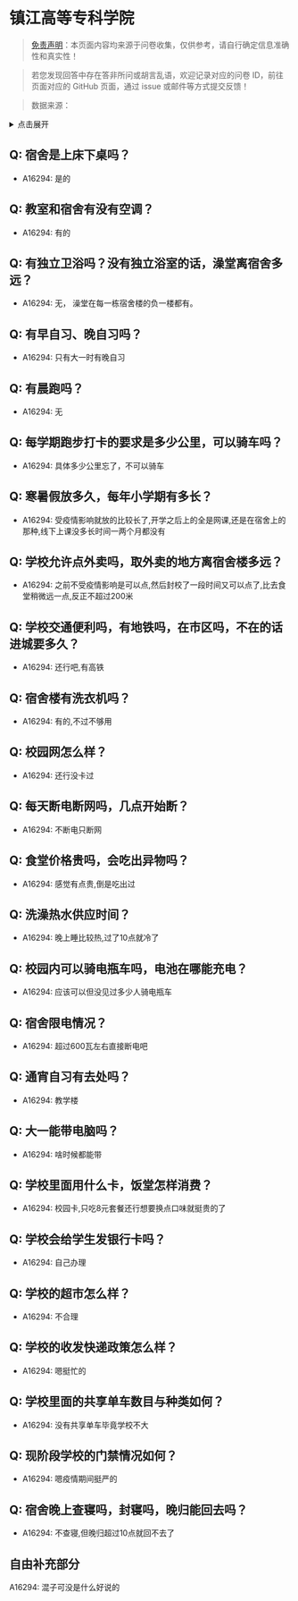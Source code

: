 # 镇江高等专科学院

> [免责声明](https://colleges.chat/#_3)：本页面内容均来源于问卷收集，仅供参考，请自行确定信息准确性和真实性！

> 若您发现回答中存在答非所问或胡言乱语，欢迎记录对应的问卷 ID，前往页面对应的 GitHub 页面，通过 issue 或邮件等方式提交反馈！

> 数据来源：

<details><summary>点击展开</summary>
<ul>
<li>A16294: 匿名 (2022 年 10 月)</li>
</ul>
</details>

## Q: 宿舍是上床下桌吗？

- A16294: 是的

## Q: 教室和宿舍有没有空调？

- A16294: 有的

## Q: 有独立卫浴吗？没有独立浴室的话，澡堂离宿舍多远？

- A16294: 无， 澡堂在每一栋宿舍楼的负一楼都有。

## Q: 有早自习、晚自习吗？

- A16294: 只有大一时有晚自习

## Q: 有晨跑吗？

- A16294: 无

## Q: 每学期跑步打卡的要求是多少公里，可以骑车吗？

- A16294: 具体多少公里忘了，不可以骑车

## Q: 寒暑假放多久，每年小学期有多长？

- A16294: 受疫情影响就放的比较长了,开学之后上的全是网课,还是在宿舍上的那种,线下上课没多长时间一两个月都没有

## Q: 学校允许点外卖吗，取外卖的地方离宿舍楼多远？

- A16294: 之前不受疫情影响是可以点,然后封校了一段时间又可以点了,比去食堂稍微远一点,反正不超过200米

## Q: 学校交通便利吗，有地铁吗，在市区吗，不在的话进城要多久？

- A16294: 还行吧,有高铁

## Q: 宿舍楼有洗衣机吗？

- A16294: 有的,不过不够用

## Q: 校园网怎么样？

- A16294: 还行没卡过

## Q: 每天断电断网吗，几点开始断？

- A16294: 不断电只断网

## Q: 食堂价格贵吗，会吃出异物吗？

- A16294: 感觉有点贵,倒是吃出过

## Q: 洗澡热水供应时间？

- A16294: 晚上睡比较热,过了10点就冷了

## Q: 校园内可以骑电瓶车吗，电池在哪能充电？

- A16294: 应该可以但没见过多少人骑电瓶车

## Q: 宿舍限电情况？

- A16294: 超过600瓦左右直接断电吧

## Q: 通宵自习有去处吗？

- A16294: 教学楼

## Q: 大一能带电脑吗？

- A16294: 啥时候都能带

## Q: 学校里面用什么卡，饭堂怎样消费？

- A16294: 校园卡,只吃8元套餐还行想要换点口味就挺贵的了

## Q: 学校会给学生发银行卡吗？

- A16294: 自己办理

## Q: 学校的超市怎么样？

- A16294: 不合理

## Q: 学校的收发快递政策怎么样？

- A16294: 嗯挺忙的

## Q: 学校里面的共享单车数目与种类如何？

- A16294: 没有共享单车毕竟学校不大

## Q: 现阶段学校的门禁情况如何？

- A16294: 嗯疫情期间挺严的

## Q: 宿舍晚上查寝吗，封寝吗，晚归能回去吗？

- A16294: 不查寝,但晚归超过10点就回不去了

## 自由补充部分

A16294: 混子可没是什么好说的